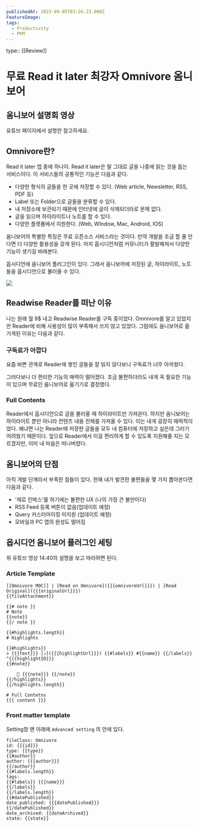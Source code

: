 ```yaml
---
publishedAt: 2023-09-05T03:26:23.000Z
FeatureImage: 
tags:
  - Productivity
  - PKM
---
```

type:: [[Review]]
# 무료 Read it later 최강자 Omnivore 옴니보어
## 옴니보어 설명회 영상

유튜브 페이지에서 설명란 참고하세요.

## Omnivore란?

Read it later 앱 중에 하나이. Read it later은 말 그대로 글을 나중에 읽는 것을 돕는 서비스이다. 이 서비스들의 공통적인 기능은 다음과 같다.

- 다양한 형식의 글들을 한 곳에 저장할 수 있다. (Web article, Newsletter, RSS, PDF 등)
- Label 또는 Folder으로 글들을 분류할 수 있다.
- 내 저장소에 보관되기 때문에 인터넷에 글이 삭제되더라로 문제 없다.
- 글을 읽으며 하이라이트나 노트를 할 수 있다.
- 다양한 플랫폼에서 지원한다. (Web, WIndow, Mac, Android, IOS)

옴니보어의 특별한 특징은 무료 오픈소스 서비스라는 것이다. 만약 개발을 조금 할 줄 안다면 더 다양한 활용성을 갖게 된다. 마치 옵시디언처럼 커뮤니티가 활발해져서 다양한 기능이 생기길 바래본다.

옵시디언에 옴니보어 플러그인이 있다. 그래서 옴니보어에 저장된 글, 하이라이트, 노트들을 옵시디언으로 불러올 수 있다.

![](https://i.imgur.com/bjC8pCk.png)

## Readwise Reader를 떠난 이유

나는 원래 월 9$ 내고 Readwise Reader를 구독 중이었다. Omnivore를 알고 있었지만 Reader에 비해 사용성이 많이 부족해서 쓰지 않고 있었다. 그럼에도 옴니보어로 옮기게된 이유는 다음과 같다.

### 구독료가 아깝다

요즘 바쁜 관계로 Reader에 쌓인 글들을 잘 읽지 않다보니 구독료가 너무 아까웠다.

그러다보니 더 편리한 기능의 매력이 떨어졌다. 조금 불편하더라도 내게 꼭 필요한 기능이 있으며 무료인 옴니보어로 옮기기로 결정했다.

### Full Contents

Reader에서 옵시디언으로 글을 불러올 때 하이라이트만 가져온다. 하지만 옴니보어는 하이라이트 뿐만 아니라 컨텐츠 내용 전체를 가져올 수 있다. 이는 내게 굉장히 매력적이었다. 왜냐면 나는 Reader에 저장한 글들을 모두 내 컴퓨터에 저장하고 싶은데 그러기 어려웠기 때문이다. 앞으로 Reader에서 이걸 편리하게 할 수 있도록 지원해줄 지는 모르겠지만, 이미 내 마음은 떠나버렸다.

## 옴니보어의 단점

아직 개발 단계라서 부족한 점들이 있다. 현재 내가 발견한 불편들을 몇 가지 뽑아본다면 다음과 같다.

- '제로 인박스'를 하기에는 불편한 UX (나의 가장 큰 불만이다)
- RSS Feed 등록 버튼이 없음(업데이트 예정)
- Query 커스터마이징 미지원 (업데이트 예정)
- 모바일과 PC 앱의 완성도 떨어짐

## 옵시디언 옴니보어 플러그인 세팅

위 유튜브 영상 14:40의 설명을 보고 따라하면 된다.

### Article Template

```
[[Omnivore MOC]] | [Read on Omnivore]({{{omnivoreUrl}}}) | [Read Original]({{{originalUrl}}})
{{fileAttachment}}

{{# note }}
# Note
{{note}}
{{/ note }}

{{#highlights.length}}
# Highlights

{{#highlights}}
> {{{text}}} [⤴️]({{{highlightUrl}}}) {{#labels}} #{{name}} {{/labels}} ^{{{highlightID}}}
{{#note}}

    📝 {{{note}}} {{/note}}
{{/highlights}}
{{/highlights.length}}

# Full Contetns
{{{ content }}}
```

### Front matter template

Setting창 맨 아래에 `Advanced setting` 의 안에 있다.

```front
fileClass: Omnivore
id: {{{id}}}
type: {{type}}
{{#author}}
author: {{{author}}}
{{/author}}
{{#labels.length}}
tags:
{{#labels}} {{{name}}}
{{/labels}}
{{/labels.length}}
{{#datePublished}}
date_published: {{{datePublished}}}
{{/datePublished}}
date_archived: {{dateArchived}}
state: {{state}}

```
